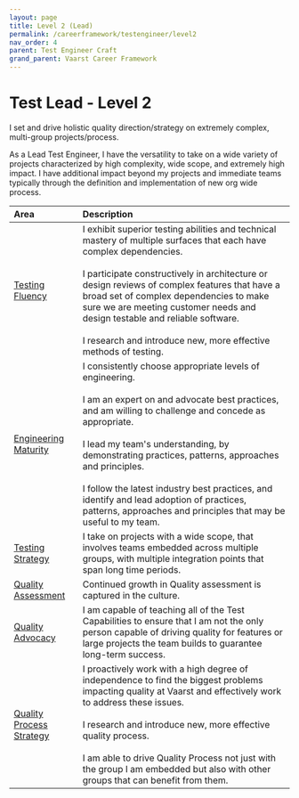 ```yaml
---
layout: page
title: Level 2 (Lead)
permalink: /careerframework/testengineer/level2
nav_order: 4
parent: Test Engineer Craft
grand_parent: Vaarst Career Framework
---
```


# Test Lead - Level 2

I set and drive holistic quality direction/strategy on extremely complex, multi-group projects/process. 

As a Lead Test Engineer, I have the versatility to take on a wide variety of projects characterized by high complexity, wide scope, and extremely high impact. I have additional impact beyond my projects and immediate teams typically through the definition and implementation of new org wide process.				


|Area          | Description       |
|:-------------|:------------------|
| [Testing Fluency](/careerframework/testengineer#testing-fluency) | I exhibit superior testing abilities and technical mastery of multiple surfaces that each have complex dependencies. <br><br> I participate constructively in architecture or design reviews of complex features that have a broad set of complex dependencies to make sure we are meeting customer needs and design testable and reliable software. <br><br> I research and  introduce new, more effective methods of testing.|
| [Engineering Maturity](/careerframework/testengineer#engineering-maturity)  | I consistently choose appropriate levels of engineering. <br><br> I am an expert on and advocate best practices, and am willing to challenge and concede as appropriate. <br><br> I lead my team's understanding, by demonstrating practices, patterns, approaches and principles. <br><br> I follow the latest industry best practices, and identify and lead adoption of practices, patterns, approaches and principles that may be useful to my team. |
| [Testing Strategy](/careerframework/testengineer#testing-strategy)  | I take on projects with a wide scope, that involves teams embedded across multiple groups, with multiple integration points that span long time periods. |
| [Quality Assessment](/careerframework/testengineer#quality-assessment)  | Continued growth in Quality assessment is captured in the culture. |
| [Quality Advocacy](/careerframework/testengineer#quality-advocacy)  | I am capable of teaching all of the Test Capabilities to ensure that I am not the only person capable of driving quality for features or large projects the team builds to guarantee long-term success.  |
| [Quality Process Strategy](/careerframework/testengineer#quality-process-strategy)  | I proactively work with a high degree of independence to find the biggest problems impacting quality at Vaarst and effectively work to address these issues. <br><br> I research and  introduce new, more effective quality process. <br><br> I am able to drive Quality Process not just with the group I am embedded but also with other groups that can benefit from them. |
